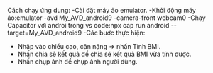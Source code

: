 Cách chạy ứng dung:
-Cài đặt máy ảo emulator.
-Khởi động máy ảo:emulator -avd My_AVD_android9 -camera-front webcam0
-Chạy Capacitor với androi trong vs code:npx cap run android --target=My_AVD_android9
-Các bước thực hiện:
+ Nhập vào chiều cao, cân nặng => nhấn Tính BMI.
+ Nhấn chia sẻ kết quả để chia sẽ kết quả BMI vừa tính được.
+ Nhấn chụp ảnh để chụp ảnh người dùng.
  
